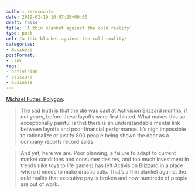 ```yaml
---
author: zerocounts
date: 2019-02-19 16:07:29+00:00
draft: false
title: ‘A thin blanket against the cold reality’
type: post
url: /a-thin-blanket-against-the-cold-reality/
categories:
- Business
postFormat:
- Link
tags:
- activision
- blizzard
- business
---
```


[Michael Futter, Polygon](https://www.polygon.com/2019/2/16/18226581/activision-blizzard-layoffs-executive-pay-unions):

> The sad truth is that the die was cast at Activision Blizzard months, if not years, before these layoffs were first hinted. What makes this so exceptionally painful is that there is an understandable mental link between layoffs and poor financial performance. It’s nigh impossible to rationalize or justify 800 people being shown the door as a company reports record sales.

> And yet, here we are. Poor planning, a failure to adapt to current market conditions and consumer desires, and too much investment in trends (like toys to life games) has left Activision Blizzard in a place where it needs to make drastic cuts. That’s a thin blanket against the cold reality that executive pay is broken and now hundreds of people are out of work.